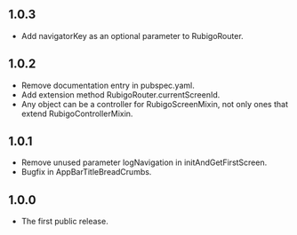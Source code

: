 ## 1.0.3

- Add navigatorKey as an optional parameter to RubigoRouter.

## 1.0.2

- Remove documentation entry in pubspec.yaml.
- Add extension method RubigoRouter.currentScreenId.
- Any object can be a controller for RubigoScreenMixin, not only ones that extend RubigoControllerMixin.

## 1.0.1  

- Remove unused parameter logNavigation in initAndGetFirstScreen.
- Bugfix in AppBarTitleBreadCrumbs.

## 1.0.0

- The first public release.
